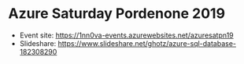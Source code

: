 # Azure Saturday Pordenone 2019
* Event site: https://1nn0va-events.azurewebsites.net/azuresatpn19
* Slideshare: https://www.slideshare.net/ghotz/azure-sql-database-182308290

